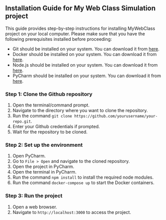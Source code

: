 ## Installation Guide for My Web Class Simulation project

This guide provides step-by-step instructions for installing MyWebClass project on your local computer. Please make sure that you have the following prerequisites installed before proceeding:

- Git should be installed on your system. You can download it from [here](https://git-scm.com/downloads).
- Docker should be installed on your system. You can download it from [here](https://www.docker.com/products/docker-desktop).
- Node.js should be installed on your system. You can download it from [here](https://nodejs.org/en/download/).
- PyCharm should be installed on your system. You can download it from [here](https://www.jetbrains.com/pycharm/download/).

### Step 1: Clone the Github repository

1. Open the terminal/command prompt.
2. Navigate to the directory where you want to clone the repository.
3. Run the command `git clone https://github.com/yourusername/your-repo.git`.
4. Enter your Github credentials if prompted.
5. Wait for the repository to be cloned.

### Step 2: Set up the environment

1. Open PyCharm.
2. Go to `File > Open` and navigate to the cloned repository.
3. Open the project in PyCharm.
4. Open the terminal in PyCharm.
5. Run the command `npm install` to install the required node modules.
6. Run the command `docker-compose up` to start the Docker containers.

### Step 3: Run the project

1. Open a web browser.
2. Navigate to `http://localhost:3000` to access the project.
